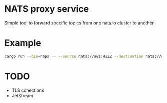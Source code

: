 # NATS proxy service

Simple tool to forward specific topics from one nats.io cluster to another


# Example

```sh
cargo run --bin=naps -- --source nats://aws:4222 --destination nats://aks:4222 --topics "orders.>"
```

# TODO

- TLS conections
- JetStream 